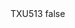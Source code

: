 <?xml version="1.0" encoding="UTF-8"?>
<CustomMetadata xmlns="http://soap.sforce.com/2006/04/metadata">
    <label>TXU513</label>
    <protected>false</protected>
</CustomMetadata>
